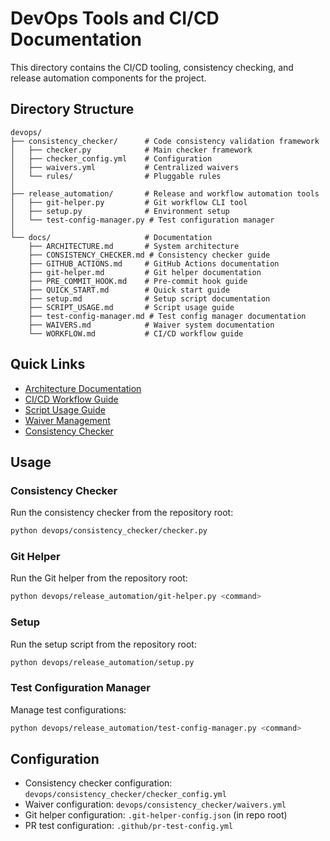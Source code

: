 # DevOps Tools and CI/CD Documentation

This directory contains the CI/CD tooling, consistency checking, and release automation components for the project.

## Directory Structure

```
devops/
├── consistency_checker/      # Code consistency validation framework
│   ├── checker.py            # Main checker framework
│   ├── checker_config.yml    # Configuration
│   ├── waivers.yml           # Centralized waivers
│   └── rules/                # Pluggable rules
│
├── release_automation/       # Release and workflow automation tools
│   ├── git-helper.py         # Git workflow CLI tool
│   ├── setup.py              # Environment setup
│   └── test-config-manager.py # Test configuration manager
│
└── docs/                     # Documentation
    ├── ARCHITECTURE.md       # System architecture
    ├── CONSISTENCY_CHECKER.md # Consistency checker guide
    ├── GITHUB_ACTIONS.md     # GitHub Actions documentation
    ├── git-helper.md         # Git helper documentation
    ├── PRE_COMMIT_HOOK.md    # Pre-commit hook guide
    ├── QUICK_START.md        # Quick start guide
    ├── setup.md              # Setup script documentation
    ├── SCRIPT_USAGE.md       # Script usage guide
    ├── test-config-manager.md # Test config manager documentation
    ├── WAIVERS.md            # Waiver system documentation
    └── WORKFLOW.md           # CI/CD workflow guide
```

## Quick Links

- [Architecture Documentation](docs/ARCHITECTURE.md)
- [CI/CD Workflow Guide](docs/WORKFLOW.md)
- [Script Usage Guide](docs/SCRIPT_USAGE.md)
- [Waiver Management](docs/WAIVERS.md)
- [Consistency Checker](docs/CONSISTENCY_CHECKER.md)

## Usage

### Consistency Checker

Run the consistency checker from the repository root:

```bash
python devops/consistency_checker/checker.py
```

### Git Helper

Run the Git helper from the repository root:

```bash
python devops/release_automation/git-helper.py <command>
```

### Setup

Run the setup script from the repository root:

```bash
python devops/release_automation/setup.py
```

### Test Configuration Manager

Manage test configurations:

```bash
python devops/release_automation/test-config-manager.py <command>
```

## Configuration

- Consistency checker configuration: `devops/consistency_checker/checker_config.yml`
- Waiver configuration: `devops/consistency_checker/waivers.yml`
- Git helper configuration: `.git-helper-config.json` (in repo root)
- PR test configuration: `.github/pr-test-config.yml`
